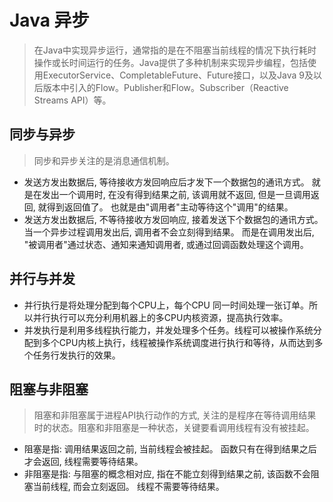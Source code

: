 # Java 异步

> 在Java中实现异步运行，通常指的是在不阻塞当前线程的情况下执行耗时操作或长时间运行的任务。Java提供了多种机制来实现异步编程，包括使用ExecutorService、CompletableFuture、Future接口，以及Java 9及以后版本中引入的Flow。Publisher和Flow。Subscriber（Reactive Streams API）等。
> 

## 同步与异步
> 同步和异步关注的是消息通信机制。
- 发送方发出数据后, 等待接收方发回响应后才发下一个数据包的通讯方式。 就是在发出一个调用时, 在没有得到结果之前, 该调用就不返回, 但是一旦调用返回, 就得到返回值了。 也就是由"调用者"主动等待这个"调用"的结果。
- 发送方发出数据后, 不等待接收方发回响应, 接着发送下个数据包的通讯方式。 当一个异步过程调用发出后, 调用者不会立刻得到结果。 而是在调用发出后, "被调用者"通过状态、通知来通知调用者, 或通过回调函数处理这个调用。
## 并行与并发
- 并行执行是将处理分配到每个CPU上，每个CPU 同一时间处理一张订单。所以并行执行可以充分利用机器上的多CPU内核资源，提高执行效率。
- 并发执行是利用多线程执行能力，并发处理多个任务。线程可以被操作系统分配到多个CPU内核上执行，线程被操作系统调度进行执行和等待，从而达到多个任务行发执行的效果。

## 阻塞与非阻塞
> 阻塞和非阻塞属于进程API执行动作的方式, 关注的是程序在等待调用结果时的状态。阻塞和非阻塞是一种状态，关键要看调用线程有没有被挂起。

- 阻塞是指: 调用结果返回之前, 当前线程会被挂起。 函数只有在得到结果之后才会返回, 线程需要等待结果。
- 非阻塞是指: 与阻塞的概念相对应, 指在不能立刻得到结果之前, 该函数不会阻塞当前线程, 而会立刻返回。 线程不需要等待结果。 
